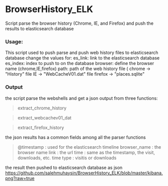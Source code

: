 # BrowserHistory_ELK
Script parse the browser history (Chrome, IE, and Firefox) and push the results to elasticsearch database



### Usage: 
This script used to push parse and push web history files to elasticsearch database
change the values for:
es_link: link to the elasticsearch database
es_index: index to push to on the database
browser: define the browser name (chrome,IE,firefox)
path: path of the web history file (
	chrome 	-> "History" file
	IE 		-> "WebCacheV01.dat" file
	firefox -> "places.sqlite"


### Output

the script parse the webshells and get a json output from three functions:

> extract_chrome_history

> extract_webcachev01_dat

> extract_firefox_history


the json results has a common fields among all the parser functions
> @timestamp    : used for the elasticsearch timeline
> browser_name  : the browser name 
> link          : the url
> time          : same as the timestamp, the visit, downloads, etc. time
> type          : visitis or downloads

the result then pushed to elasticsearch database as json
https://github.com/salehmuhaysin/BrowserHistory_ELK/blob/master/kibana.png?raw=true

